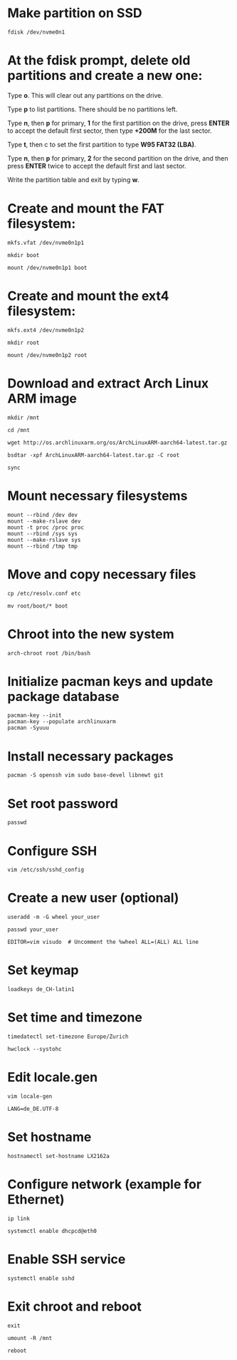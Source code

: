 # Make partition on SSD
```
fdisk /dev/nvme0n1
```
# At the fdisk prompt, delete old partitions and create a new one:
Type **o**. This will clear out any partitions on the drive.

Type **p** to list partitions. There should be no partitions left.

Type **n**, then **p** for primary, **1** for the first partition on the drive, 
press **ENTER** to accept the default first sector, then type **+200M** for the last sector.

Type **t**, then c to set the first partition to type **W95 FAT32 (LBA)**.

Type **n**, then **p** for primary, **2** for the second partition on the drive, 
and then press **ENTER** twice to accept the default first and last sector.

Write the partition table and exit by typing **w**.

# Create and mount the FAT filesystem:
```
mkfs.vfat /dev/nvme0n1p1
```
```
mkdir boot
```
```
mount /dev/nvme0n1p1 boot
```
# Create and mount the ext4 filesystem:
```
mkfs.ext4 /dev/nvme0n1p2
```
```
mkdir root
```
```
mount /dev/nvme0n1p2 root
```
# Download and extract Arch Linux ARM image
```
mkdir /mnt
```
```
cd /mnt
```
```
wget http://os.archlinuxarm.org/os/ArchLinuxARM-aarch64-latest.tar.gz
```
```
bsdtar -xpf ArchLinuxARM-aarch64-latest.tar.gz -C root
```
```
sync
```
# Mount necessary filesystems
```
mount --rbind /dev dev
mount --make-rslave dev
mount -t proc /proc proc
mount --rbind /sys sys
mount --make-rslave sys
mount --rbind /tmp tmp
```
# Move and copy necessary files
```
cp /etc/resolv.conf etc
```
```
mv root/boot/* boot
```
# Chroot into the new system
```
arch-chroot root /bin/bash
```

# Initialize pacman keys and update package database
```
pacman-key --init
pacman-key --populate archlinuxarm
pacman -Syuuu
```
# Install necessary packages
```
pacman -S openssh vim sudo base-devel libnewt git
```
# Set root password
```
passwd
```
# Configure SSH
```
vim /etc/ssh/sshd_config
```
# Create a new user (optional)
```
useradd -m -G wheel your_user
```
```
passwd your_user
```
```
EDITOR=vim visudo  # Uncomment the %wheel ALL=(ALL) ALL line
```
# Set keymap
```
loadkeys de_CH-latin1
```
# Set time and timezone
```
timedatectl set-timezone Europe/Zurich
```
```
hwclock --systohc
```
# Edit locale.gen
```
vim locale-gen
```
```
LANG=de_DE.UTF-8
```
# Set hostname
```
hostnamectl set-hostname LX2162a
```
# Configure network (example for Ethernet)
```
ip link
```
```
systemctl enable dhcpcd@eth0
```
# Enable SSH service
```
systemctl enable sshd
```
# Exit chroot and reboot
```
exit
```
```
umount -R /mnt
```
```
reboot
```
